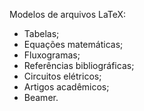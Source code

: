 Modelos de arquivos LaTeX:

- Tabelas;
- Equações matemáticas;
- Fluxogramas;
- Referências bibliográficas;
- Circuitos elétricos;
- Artigos acadêmicos;
- Beamer. 








